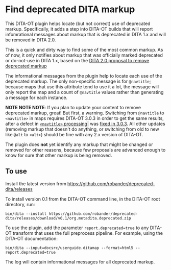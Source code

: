 # Find deprecated DITA markup

This DITA-OT plugin helps locate (but not correct) use of deprecated markup.
Specifically, it adds a step into DITA-OT builds that will report infomrational
messages about markup that is deprecated in DITA 1.x and will be removed in DITA 2.0.

This is a quick and dirty way to find some of the most common markup. As of now,
it only notifies about markup that was officially marked deprecated or do-not-use
in DITA 1.x, based on the [DITA 2.0 proposal to remove deprecated markup](https://lists.oasis-open.org/archives/dita/201803/msg00024.html)

The informational messages from the plugin help to locate each use of the deprecated
markup. The only non-specific message is for `@navtitle`; because maps that use this
attribute tend to use it a lot, the message will only report the map and a count of `@navtitle` values
rather than generating a message for each instance.

**NOTE NOTE NOTE**: If you plan to update your content to remove deprecated markup, great!
But first, a warning. Switching from `@navtitle` to `<navtitle>` in maps requires
DITA-OT 3.0.3 in order to get the same results, after a defect in [`<navtitle>` processing|](https://github.com/dita-ot/dita-ot/issues/2187) was [fixed in 3.0.3](https://github.com/dita-ot/dita-ot/pull/2897). All other updates (removing
markup that doesn't do anything, or switching from old to new like `@alt` to `<alt>`) should be fine
with any 2.x version of DITA-OT.

The plugin does **not** yet identify any markup that might be changed or removed for
other reasons, because few proposals are advanced enough to know for sure that
other markup is being removed.

## To use

Install the latest version from https://github.com/robander/deprecated-dita/releases

To install version 0.1 from the DITA-OT command line, in the DITA-OT root directory, run:

`bin/dita --install https://github.com/robander/deprecated-dita/releases/download/v0.1/org.metadita.deprecated.zip`

To use the plugin, add the parameter `report.deprecated=true` to any DITA-OT transform that uses the full
preprocess pipeline. For example, using the DITA-OT documentation:

`bin/dita --input=docsrc/userguide.ditamap --format=html5 --report.deprecated=true`

The log will contain informational messages for all deprecated markup.
